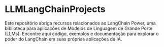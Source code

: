 # LLMLangChainProjects
Este repositório abriga recursos relacionados ao LangChain Power, uma biblioteca para aplicações de Modelos de Linguagem de Grande Porte (LLMs). Encontre aqui código, exemplos e documentação para explorar o poder do LangChain em suas próprias aplicações de IA.
